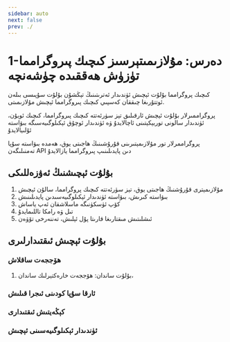```yaml
---
sidebar: auto
next: false
prev: ./
---
```




# 1-دەرس:  مۇلازىمىتېرسىز كىچىك پىروگرامما تۈزۈش ھەققىدە چۈشەنچە

كىچىك پروگرامما بۇلۇت ئېچىش ئۈندىدار ئەترىتىنىڭ تېڭشۇن بۇلۇت سۇپىسى بىلەن ئوتتۇرىغا چىققان كەسپىي كىچىك پىروگرامما ئېچىش مۇلازىمىتى.

پروگراممىرلار بۇلۇت ئېچىش ئارقىلىق تېز سۈرئەتتە كىچىك پىروگرامما، كىچىك ئويۇن، ئۈندىدار سالونى توربېكېتىنى ئاچالايدۇ ۋە ئۈندىدار ئوچۇق ئېكىلوگىيەسىگە بىۋاستە ئۇلىيالايدۇ

پروگراممرلار تور مۇلازىمېتىرىنى قۇرۇشىنىڭ ھاجىتى يوق، ھەمدە بىۋاستە سۇپا تەمنىلىگەن API دىن پايدىلىنىپ پىروگرامما يازالايدۇ



## بۇلۇت ئېچىشنىڭ ئەۋزەللىكى



1. مۇلازىمېترى قۇرۇشنىڭ ھاجىتى يوق، تېز سۈرئەتتە كىچىك پروگرامما، سالۇن ئېچىش
2. بىۋاستە كىرىش، بىۋاستە ئۈندىدار ئېكىلوگىيەسىدىن پايدىلىنىش
3. كۆپ ئۈسكۈنىگە ماسلاشقان ئەپ ياساش
4. تىل ۋە رامكا تاللىمايدۇ
5. ئىشلىتىش مىقتارىغا قارىتا پۇل ئېلىش، تەننەرخى تۆۋەن



## بۇلۇت ئېچىش ئىقتىدارلىرى



### ھۆججەت ساقلاش

1. بۇلۇت ساندان: ھۆججەت خارەكتېرلىك ساندان،

### ئارقا سۇپا كودىنى ئىجرا قىلىش

### كېڭەيتىش ئىقتىدارى

### ئۈندىدار ئېكىلوگىيەسىنى ئېچىش





